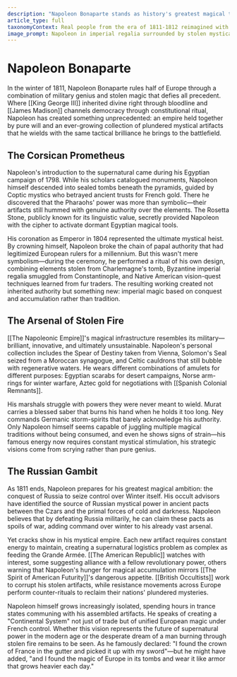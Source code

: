 ```yaml
---
description: "Napoleon Bonaparte stands as history's greatest magical thief, a Corsican upstart who built an empire by plundering the supernatural arsenals of conquered nations. Neither born to sorcery nor elected to it, he instead seized mystical power through military genius and audacious theft, creating a patchwork magical authority that burns brilliantly but consumes itself in the process."
article_type: full
taxonomyContext: Real people from the era of 1811-1812 reimagined with supernatural connections and secret magical roles
image_prompt: Napoleon in imperial regalia surrounded by stolen mystical artifacts from conquered nations, dark energy swirling from his crown. Dramatic baroque lighting with deep shadows, oil painting style emphasizing power and occult menace.
---
```



# Napoleon Bonaparte

In the winter of 1811, Napoleon Bonaparte rules half of Europe through a combination of military genius and stolen magic that defies all precedent. Where [[King George III]] inherited divine right through bloodline and [[James Madison]] channels democracy through constitutional ritual, Napoleon has created something unprecedented: an empire held together by pure will and an ever-growing collection of plundered mystical artifacts that he wields with the same tactical brilliance he brings to the battlefield.

## The Corsican Prometheus

Napoleon's introduction to the supernatural came during his Egyptian campaign of 1798. While his scholars catalogued monuments, Napoleon himself descended into sealed tombs beneath the pyramids, guided by Coptic mystics who betrayed ancient trusts for French gold. There he discovered that the Pharaohs' power was more than symbolic—their artifacts still hummed with genuine authority over the elements. The Rosetta Stone, publicly known for its linguistic value, secretly provided Napoleon with the cipher to activate dormant Egyptian magical tools.

His coronation as Emperor in 1804 represented the ultimate mystical heist. By crowning himself, Napoleon broke the chain of papal authority that had legitimized European rulers for a millennium. But this wasn't mere symbolism—during the ceremony, he performed a ritual of his own design, combining elements stolen from Charlemagne's tomb, Byzantine imperial regalia smuggled from Constantinople, and Native American vision-quest techniques learned from fur traders. The resulting working created not inherited authority but something new: imperial magic based on conquest and accumulation rather than tradition.

## The Arsenal of Stolen Fire

[[The Napoleonic Empire]]'s magical infrastructure resembles its military—brilliant, innovative, and ultimately unsustainable. Napoleon's personal collection includes the Spear of Destiny taken from Vienna, Solomon's Seal seized from a Moroccan synagogue, and Celtic cauldrons that still bubble with regenerative waters. He wears different combinations of amulets for different purposes: Egyptian scarabs for desert campaigns, Norse arm-rings for winter warfare, Aztec gold for negotiations with [[Spanish Colonial Remnants]].

His marshals struggle with powers they were never meant to wield. Murat carries a blessed saber that burns his hand when he holds it too long. Ney commands Germanic storm-spirits that barely acknowledge his authority. Only Napoleon himself seems capable of juggling multiple magical traditions without being consumed, and even he shows signs of strain—his famous energy now requires constant mystical stimulation, his strategic visions come from scrying rather than pure genius.

## The Russian Gambit

As 1811 ends, Napoleon prepares for his greatest magical ambition: the conquest of Russia to seize control over Winter itself. His occult advisors have identified the source of Russian mystical power in ancient pacts between the Czars and the primal forces of cold and darkness. Napoleon believes that by defeating Russia militarily, he can claim these pacts as spoils of war, adding command over winter to his already vast arsenal.

Yet cracks show in his mystical empire. Each new artifact requires constant energy to maintain, creating a supernatural logistics problem as complex as feeding the Grande Armée. [[The American Republic]] watches with interest, some suggesting alliance with a fellow revolutionary power, others warning that Napoleon's hunger for magical accumulation mirrors [[The Spirit of American Futurity]]'s dangerous appetite. [[British Occultists]] work to corrupt his stolen artifacts, while resistance movements across Europe perform counter-rituals to reclaim their nations' plundered mysteries.

Napoleon himself grows increasingly isolated, spending hours in trance states communing with his assembled artifacts. He speaks of creating a "Continental System" not just of trade but of unified European magic under French control. Whether this vision represents the future of supernatural power in the modern age or the desperate dream of a man burning through stolen fire remains to be seen. As he famously declared: "I found the crown of France in the gutter and picked it up with my sword"—but he might have added, "and I found the magic of Europe in its tombs and wear it like armor that grows heavier each day."